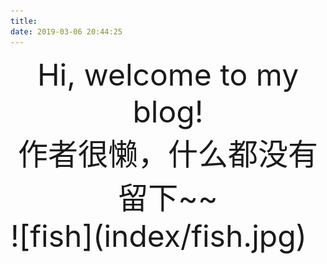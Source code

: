 ```yaml
---
title: 
date: 2019-03-06 20:44:25
---
```

<center><font size=10>Hi, welcome to my blog!<font></center>
<center>作者很懒，什么都没有留下~~</center>
![fish](index/fish.jpg)